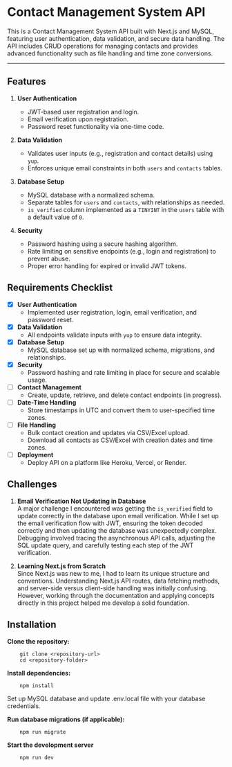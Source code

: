 # Contact Management System API

This is a Contact Management System API built with Next.js and MySQL, featuring user authentication, data validation, and secure data handling. The API includes CRUD operations for managing contacts and provides advanced functionality such as file handling and time zone conversions.

---

## Features

1. **User Authentication**
   - JWT-based user registration and login.
   - Email verification upon registration.
   - Password reset functionality via one-time code.

2. **Data Validation**
   - Validates user inputs (e.g., registration and contact details) using `yup`.
   - Enforces unique email constraints in both `users` and `contacts` tables.

3. **Database Setup**
   - MySQL database with a normalized schema.
   - Separate tables for `users` and `contacts`, with relationships as needed.
   - `is_verified` column implemented as a `TINYINT` in the `users` table with a default value of `0`.

4. **Security**
   - Password hashing using a secure hashing algorithm.
   - Rate limiting on sensitive endpoints (e.g., login and registration) to prevent abuse.
   - Proper error handling for expired or invalid JWT tokens.

## Requirements Checklist

- [x] **User Authentication**
  - Implemented user registration, login, email verification, and password reset.
- [x] **Data Validation**
  - All endpoints validate inputs with `yup` to ensure data integrity.
- [x] **Database Setup**
  - MySQL database set up with normalized schema, migrations, and relationships.
- [x] **Security**
  - Password hashing and rate limiting in place for secure and scalable usage.
- [ ] **Contact Management**
  - Create, update, retrieve, and delete contact endpoints (in progress).
- [ ] **Date-Time Handling**
  - Store timestamps in UTC and convert them to user-specified time zones.
- [ ] **File Handling**
  - Bulk contact creation and updates via CSV/Excel upload.
  - Download all contacts as CSV/Excel with creation dates and time zones.
- [ ] **Deployment**
  - Deploy API on a platform like Heroku, Vercel, or Render.

## Challenges

1. **Email Verification Not Updating in Database**  
   A major challenge I encountered was getting the `is_verified` field to update correctly in the database upon email verification. While I set up the email verification flow with JWT, ensuring the token decoded correctly and then updating the database was unexpectedly complex. Debugging involved tracing the asynchronous API calls, adjusting the SQL update query, and carefully testing each step of the JWT verification.

2. **Learning Next.js from Scratch**  
   Since Next.js was new to me, I had to learn its unique structure and conventions. Understanding Next.js API routes, data fetching methods, and server-side versus client-side handling was initially confusing. However, working through the documentation and applying concepts directly in this project helped me develop a solid foundation.


## Installation
   **Clone the repository:**

```
    git clone <repository-url>
    cd <repository-folder>
```



**Install dependencies:**
```
    npm install
```

Set up MySQL database and update .env.local file with your database credentials.

**Run database migrations (if applicable):**
```
    npm run migrate
```
**Start the development server**

```
    npm run dev
```

